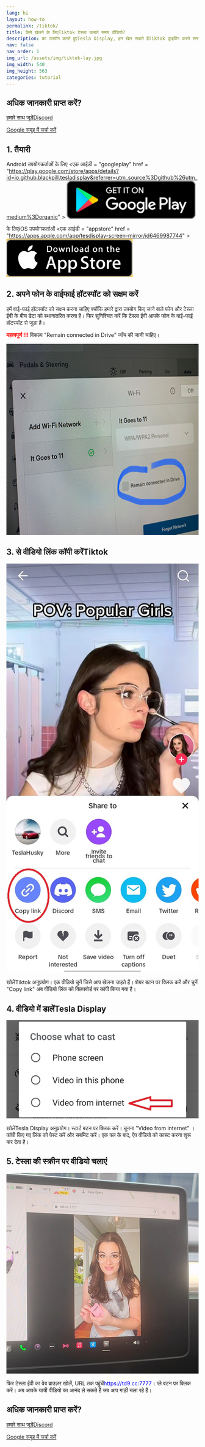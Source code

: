 ```yaml
---
lang: hi
layout: how-to
permalink: /tiktok/
title: कैसे खेलने के लिएTiktok टेस्ला चलाते समय वीडियो?
description: का उपयोग करते हुएTesla Display, हम खेल सकते हैंTiktok ड्राइविंग करते समय टेस्ला की बड़ी स्क्रीन पर यात्रियों के लिए वीडियो।
nav: false
nav_order: 1
img_url: /assets/img/tiktok-lay.jpg
img_width: 540
img_height: 563
categories: tutorial
---
```

<!-- _pages/tiktok.md -->

## अधिक जानकारी प्राप्त करें?
<p> <a href = "https://discord.gg/Tvbs9uWcN9"  लक्ष्य = "_blank" > हमारे साथ जुड़ेंDiscord</a> </p>
<p> <a href = "https://groups.google.com/g/tesla-display"  लक्ष्य = "_blank" > Google समूह में चर्चा करें </a> </p>

## 1. तैयारी
Android उपयोगकर्ताओं के लिए
<एक आईडी = "googleplay"  href = "https://play.google.com/store/apps/details?id=io.github.blackpill.tesladisplay&referrer=utm_source%3Dgithub%26utm_medium%3Dorganic" >
<img src= "/assets/img/google-play-badge.svg"  height= "100px" >
</a>

के लिएiOS उपयोगकर्ताओं
<एक आईडी = "appstore"  href = "https://apps.apple.com/app/tesdisplay-screen-mirror/id6469987744" >
<img src= "/assets/img/app-store-badge.png"  height= "100px" >
</a>

## 2. अपने फोन के वाईफाई हॉटस्पॉट को सक्षम करें
<p> हमें वाई-फाई हॉटस्पॉट को सक्षम करना चाहिए क्योंकि हमारे द्वारा उपयोग किए जाने वाले फोन और टेस्ला ईवी के बीच डेटा को स्थानांतरित करना है।
फिर सुनिश्चित करें कि टेस्ला ईवी आपके फोन के वाई-फाई हॉटस्पॉट से जुड़ा है। </p>
<p><span style= "color: red" > <b> महत्वपूर्ण !!! </b></span> विकल्प "Remain connected in Drive"  जाँच की जानी चाहिए। </p>
<img src= "/assets/img/wifi-connected.jpg"  height= "500px" ></a>

## 3. से वीडियो लिंक कॉपी करेंTiktok
<p style= "text-align: center;" >
<img src= "/assets/img/tiktok-share.jpg"  alt= "The screenshot of copying Tiktok video link"  width= "540px" >
</p>
खोलेंTiktok अनुप्रयोग।
एक वीडियो चुनें जिसे आप खेलना चाहते हैं।
शेयर बटन पर क्लिक करें और चुनें "Copy link" 
अब वीडियो लिंक को क्लिपबोर्ड पर कॉपी किया गया है।

## 4. वीडियो में डालेंTesla Display
<p style= "text-align: center;" >
<img src= "/assets/img/video-internet.jpg"  alt= "Cast Tiktok video in Tesla Display app"  width= "540px" >
</p>
खोलेंTesla Display अनुप्रयोग।
स्टार्ट बटन पर क्लिक करें।
चुनना "Video from internet" ।
कॉपी किए गए लिंक को पेस्ट करें और सबमिट करें।
एक पल के बाद, ऐप वीडियो को कास्ट करना शुरू कर देता है।

## 5. टेस्ला की स्क्रीन पर वीडियो चलाएं
<p style= "text-align: center;" >
<img src= "/assets/img/tiktok-play.jpg"  alt= "Playing Tiktok video while driving Tesla"  width= "540px" >
</p>
फिर टेस्ला ईवी का वेब ब्राउज़र खोलें, URL तक पहुंचें<span style= "color:blue" >https://td9.cc:7777</span>।
प्ले बटन पर क्लिक करें।
अब आपके यात्री वीडियो का आनंद ले सकते हैं जब आप गाड़ी चला रहे हैं।

## अधिक जानकारी प्राप्त करें?
<p> <a href = "https://discord.gg/Tvbs9uWcN9"  लक्ष्य = "_blank" > हमारे साथ जुड़ेंDiscord</a> </p>
<p> <a href = "https://groups.google.com/g/tesla-display"  लक्ष्य = "_blank" > Google समूह में चर्चा करें </a> </p>


